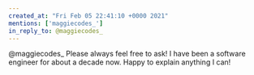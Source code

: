 ```yaml
---
created_at: "Fri Feb 05 22:41:10 +0000 2021"
mentions: ['maggiecodes_']
in_reply_to: @maggiecodes_
---
```


@maggiecodes_ Please always feel free to ask! I have been a software engineer for about a decade now. Happy to explain anything I can!
